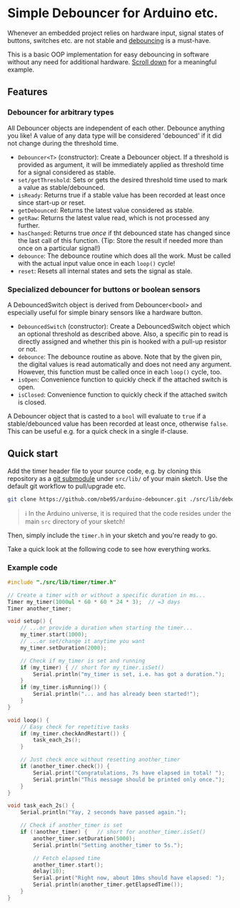 # Simple Debouncer for Arduino etc.

Whenever an embedded project relies on hardware input, signal states of buttons,
switches etc. are not stable and
[debouncing](https://en.wikipedia.org/wiki/Switch#Contact_bounce) is a
must-have.

This is a basic OOP implementation for easy debouncing in software without any
need for additional hardware. [Scroll down](#example-code) for a meaningful
example.

## Features

### Debouncer for arbitrary types

All Debouncer objects are independent of each other. Debounce anything you like!
A value of any data type will be considered 'debounced' if it did not change
during the threshold time.

- `Debouncer<T>` (constructor): Create a Debouncer object. If a threshold is
  provided as argument, it will be immediately applied as threshold time for a
  signal considered as stable.
- `set/getThreshold`: Sets or gets the desired threshold time used to mark a
  value as stable/debounced.
- `isReady`: Returns true if a stable value has been recorded at least once
  since start-up or reset.
- `getDebounced`: Returns the latest value considered as stable.
- `getRaw`: Returns the latest value read, which is not processed any further.
- `hasChanged`: Returns true *once* if tht debounced state has changed since the
  last call of this function. (Tip: Store the result if needed more than once on
  a particular signal!)
- `debounce`: The debounce routine which does all the work. Must be called with
  the actual input value once in each `loop()` cycle!
- `reset`: Resets all internal states and sets the signal as stale.

### Specialized debouncer for buttons or boolean sensors

A DebouncedSwitch object is derived from Debouncer\<bool\> and especially useful
for simple binary sensors like a hardware button.

- `DebouncedSwitch` (constructor): Create a DebouncedSwitch object which an
  optional threshold as described above. Also, a specific pin to read is
  directly assigned and whether this pin is hooked with a pull-up resistor or
  not.
- `debounce`: The debounce routine as above. Note that by the given pin, the
  digital values is read automatically and does not need any argument. However,
  this function must be called once in each `loop()` cycle, too.
- `isOpen`: Convenience function to quickly check if the attached switch is
  open.
- `isClosed`: Convenience function to quickly check if the attached switch is
  closed.

A Debouncer object that is casted to a `bool` will evaluate to `true` if a
stable/debounced value has been recorded at least once, otherwise `false`. This
can be useful e.g. for a quick check in a single if-clause.

## Quick start

Add the timer header file to your source code, e.g. by cloning this repository
as a [git submodule](https://git-scm.com/book/en/v2/Git-Tools-Submodules) under
`src/lib/` of your main sketch. Use the default git workflow to pull/upgrade
etc.

```sh
git clone https://github.com/nbe95/arduino-debouncer.git ./src/lib/debouncer/

```

> :information_source: In the Arduino universe, it is required that the code
resides under the main `src` directory of your sketch!

Then, simply include the `timer.h` in your sketch and you're ready to go.

Take a quick look at the following code to see how everything works.

### Example code

```cpp
#include "./src/lib/timer/timer.h"

// Create a timer with or without a specific duration in ms...
Timer my_timer(1000ul * 60 * 60 * 24 * 3);  // =3 days
Timer another_timer;

void setup() {
    // ...or provide a duration when starting the timer...
    my_timer.start(1000);
    // ...or set/change it anytime you want
    my_timer.setDuration(2000);

    // Check if my_timer is set and running
    if (my_timer) { // short for my_timer.isSet()
        Serial.println("my_timer is set, i.e. has got a duration.");
    }
    if (my_timer.isRunning()) {
        Serial.println("... and has already been started!");
    }
}

void loop() {
    // Easy check for repetitive tasks
    if (my_timer.checkAndRestart()) {
        task_each_2s();
    }

    // Just check once without resetting another_timer
    if (another_timer.check()) {
        Serial.print("Congratulations, 7s have elapsed in total! ");
        Serial.println("This message should be printed only once.");
    }
}

void task_each_2s() {
    Serial.println("Yay, 2 seconds have passed again.");

    // Check if another_timer is set
    if (!another_timer) {   // short for another_timer.isSet()
        another_timer.setDuration(5000);
        Serial.println("Setting another_timer to 5s.");

        // Fetch elapsed time
        another_timer.start();
        delay(10);
        Serial.print("Right now, about 10ms should have elapsed: ");
        Serial.println(another_timer.getElapsedTime());
    }
}
```
